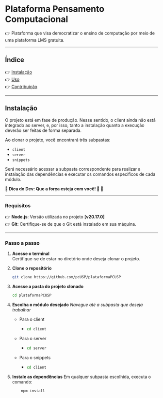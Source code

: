 # **Plataforma Pensamento Computacional**

👉 Plataforma que visa democratizar o ensino de computação por meio de uma plataforma LMS gratuita.

---

## **Índice**
👉 [Instalação](#instalação)  
👉 [Uso](#uso)  
👉 [Contribuição](#contribuição)  

---

## **Instalação**

O projeto está em fase de produção. Nesse sentido, o client ainda não está integrado ao server, e, por isso, tanto a instalação quanto a execução deverão ser feitas de forma separada.  

Ao clonar o projeto, você encontrará três subpastas:  
- `client`  
- `server`  
- `snippets`  

Será necessário acessar a subpasta correspondente para realizar a instalação das dependências e executar os comandos específicos de cada módulo.

**🌟 Dica do Dev: Que a força esteja com você! 🚀 🌟**

---

### **Requisitos**
👉 **Node.js**: Versão utilizada no projeto **[v20.17.0]**  
👉 **Git**: Certifique-se de que o Git está instalado em sua máquina.  

---

### **Passo a passo**

1. **Acesse o terminal**  
   Certifique-se de estar no diretório onde deseja clonar o projeto.  

2. **Clone o repositório**  
   ```bash
   git clone https://github.com/pcUSP/plataformaPCUSP

3. **Acesse a pasta do projeto clonado**
   ```bash
   cd plataformaPCUSP

4. **Escolha o módulo desejado**
   *Navegue até a subpasta que deseja trabalhar*
   - Para o client
     - ```bash
       cd client
   - Para o server
     - ```bash
       cd server
   - Para o snippets
     - ```bash
       cd client
       
5. **Instale as dependências**
   Em qualquer subpasta escolhida, executa o comando:

   ```bash
       npm install
